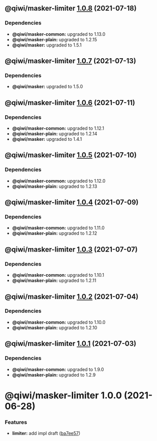 ## @qiwi/masker-limiter [1.0.8](https://github.com/qiwi/masker/compare/@qiwi/masker-limiter@1.0.7...@qiwi/masker-limiter@1.0.8) (2021-07-18)





### Dependencies

* **@qiwi/masker-common:** upgraded to 1.13.0
* **@qiwi/masker-plain:** upgraded to 1.2.15
* **@qiwi/masker:** upgraded to 1.5.1

## @qiwi/masker-limiter [1.0.7](https://github.com/qiwi/masker/compare/@qiwi/masker-limiter@1.0.6...@qiwi/masker-limiter@1.0.7) (2021-07-13)





### Dependencies

* **@qiwi/masker:** upgraded to 1.5.0

## @qiwi/masker-limiter [1.0.6](https://github.com/qiwi/masker/compare/@qiwi/masker-limiter@1.0.5...@qiwi/masker-limiter@1.0.6) (2021-07-11)





### Dependencies

* **@qiwi/masker-common:** upgraded to 1.12.1
* **@qiwi/masker-plain:** upgraded to 1.2.14
* **@qiwi/masker:** upgraded to 1.4.1

## @qiwi/masker-limiter [1.0.5](https://github.com/qiwi/masker/compare/@qiwi/masker-limiter@1.0.4...@qiwi/masker-limiter@1.0.5) (2021-07-10)





### Dependencies

* **@qiwi/masker-common:** upgraded to 1.12.0
* **@qiwi/masker-plain:** upgraded to 1.2.13

## @qiwi/masker-limiter [1.0.4](https://github.com/qiwi/masker/compare/@qiwi/masker-limiter@1.0.3...@qiwi/masker-limiter@1.0.4) (2021-07-09)





### Dependencies

* **@qiwi/masker-common:** upgraded to 1.11.0
* **@qiwi/masker-plain:** upgraded to 1.2.12

## @qiwi/masker-limiter [1.0.3](https://github.com/qiwi/masker/compare/@qiwi/masker-limiter@1.0.2...@qiwi/masker-limiter@1.0.3) (2021-07-07)





### Dependencies

* **@qiwi/masker-common:** upgraded to 1.10.1
* **@qiwi/masker-plain:** upgraded to 1.2.11

## @qiwi/masker-limiter [1.0.2](https://github.com/qiwi/masker/compare/@qiwi/masker-limiter@1.0.1...@qiwi/masker-limiter@1.0.2) (2021-07-04)





### Dependencies

* **@qiwi/masker-common:** upgraded to 1.10.0
* **@qiwi/masker-plain:** upgraded to 1.2.10

## @qiwi/masker-limiter [1.0.1](https://github.com/qiwi/masker/compare/@qiwi/masker-limiter@1.0.0...@qiwi/masker-limiter@1.0.1) (2021-07-03)





### Dependencies

* **@qiwi/masker-common:** upgraded to 1.9.0
* **@qiwi/masker-plain:** upgraded to 1.2.9

# @qiwi/masker-limiter 1.0.0 (2021-06-28)


### Features

* **limiter:** add impl draft ([ba7ee57](https://github.com/qiwi/masker/commit/ba7ee5703a108b6d18f50141f61d695bcd1c5a56))
